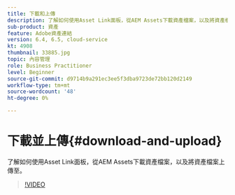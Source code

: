 ```yaml
---
title: 下載和上傳
description: 了解如何使用Asset Link面板，從AEM Assets下載資產檔案，以及將資產檔案上傳至。
sub-product: 資產
feature: Adobe資產連結
version: 6.4, 6.5, cloud-service
kt: 4908
thumbnail: 33885.jpg
topic: 內容管理
role: Business Practitioner
level: Beginner
source-git-commit: d9714b9a291ec3ee5f3dba9723de72bb120d2149
workflow-type: tm+mt
source-wordcount: '48'
ht-degree: 0%

---
```



# 下載並上傳{#download-and-upload}

了解如何使用Asset Link面板，從AEM Assets下載資產檔案，以及將資產檔案上傳至。

>[!VIDEO](https://video.tv.adobe.com/v/33885/?quality=12)
